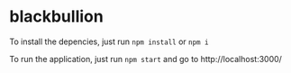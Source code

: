 # blackbullion

To install the depencies, just run ```npm install``` or ```npm i```

To run the application, just run ```npm start``` and go to http://localhost:3000/
